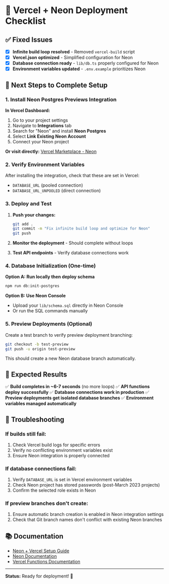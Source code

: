# 🚀 Vercel + Neon Deployment Checklist

## ✅ Fixed Issues

- [x] **Infinite build loop resolved** - Removed `vercel-build` script
- [x] **Vercel.json optimized** - Simplified configuration for Neon
- [x] **Database connection ready** - `lib/db.ts` properly configured for Neon
- [x] **Environment variables updated** - `.env.example` prioritizes Neon

## 🔧 Next Steps to Complete Setup

### 1. Install Neon Postgres Previews Integration

**In Vercel Dashboard:**

1. Go to your project settings
2. Navigate to **Integrations** tab
3. Search for "Neon" and install **Neon Postgres**
4. Select **Link Existing Neon Account**
5. Connect your Neon project

**Or visit directly:** [Vercel Marketplace - Neon](https://vercel.com/marketplace/neon)

### 2. Verify Environment Variables

After installing the integration, check that these are set in Vercel:

- `DATABASE_URL` (pooled connection)
- `DATABASE_URL_UNPOOLED` (direct connection)

### 3. Deploy and Test

1. **Push your changes:**

   ```bash
   git add .
   git commit -m "Fix infinite build loop and optimize for Neon"
   git push
   ```

2. **Monitor the deployment** - Should complete without loops

3. **Test API endpoints** - Verify database connections work

### 4. Database Initialization (One-time)

**Option A: Run locally then deploy schema**

```bash
npm run db:init-postgres
```

**Option B: Use Neon Console**

- Upload your `lib/schema.sql` directly in Neon Console
- Or run the SQL commands manually

### 5. Preview Deployments (Optional)

Create a test branch to verify preview deployment branching:

```bash
git checkout -b test-preview
git push -u origin test-preview
```

This should create a new Neon database branch automatically.

## 🎯 Expected Results

✅ **Build completes in ~6-7 seconds** (no more loops)
✅ **API functions deploy successfully**
✅ **Database connections work in production**
✅ **Preview deployments get isolated database branches**
✅ **Environment variables managed automatically**

## 🐛 Troubleshooting

### If builds still fail:

1. Check Vercel build logs for specific errors
2. Verify no conflicting environment variables exist
3. Ensure Neon integration is properly connected

### If database connections fail:

1. Verify `DATABASE_URL` is set in Vercel environment variables
2. Check Neon project has stored passwords (post-March 2023 projects)
3. Confirm the selected role exists in Neon

### If preview branches don't create:

1. Ensure automatic branch creation is enabled in Neon integration settings
2. Check that Git branch names don't conflict with existing Neon branches

## 📚 Documentation

- [Neon + Vercel Setup Guide](./NEON_VERCEL_SETUP.md)
- [Neon Documentation](https://neon.tech/docs/guides/vercel)
- [Vercel Functions Documentation](https://vercel.com/docs/functions)

---

**Status:** Ready for deployment! 🎉
